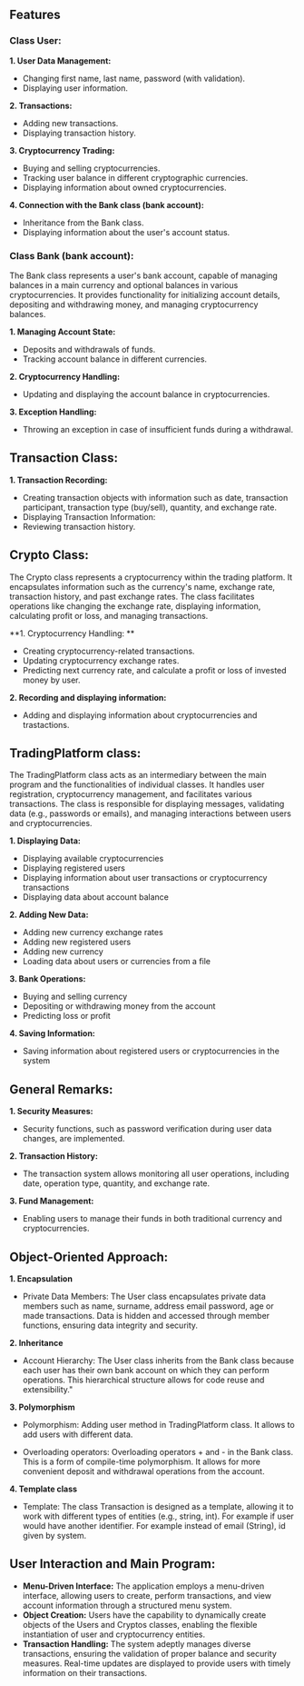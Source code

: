 ## Features

### Class User:

**1.	User Data Management:**

-	Changing first name, last name, password (with validation).
-	Displaying user information.
  
**2.	Transactions:**
 	
-	Adding new transactions.
-	Displaying transaction history.
  
**3.	Cryptocurrency Trading:**

-	Buying and selling cryptocurrencies.
-	Tracking user balance in different cryptographic currencies.
-	Displaying information about owned cryptocurrencies.
  
**4.	Connection with the Bank class (bank account):**

-	Inheritance from the Bank class.
-	Displaying information about the user's account status.

### Class Bank (bank account):

The Bank class represents a user's bank account, capable of managing balances in a main currency and optional balances in various cryptocurrencies. It provides functionality for initializing account details, depositing and withdrawing money, and managing cryptocurrency balances.

**1.	Managing Account State:**

-	Deposits and withdrawals of funds. 
-	Tracking account balance in different currencies.
  
**2.	Cryptocurrency Handling:** 

-	Updating and displaying the account balance in cryptocurrencies.
  
**3.	Exception Handling:** 

-	Throwing an exception in case of insufficient funds during a withdrawal.
  
## Transaction Class: 

**1.	Transaction Recording:**

-	Creating transaction objects with information such as date, transaction participant, transaction type (buy/sell), quantity, and exchange rate. 
-	Displaying Transaction Information: 
-	Reviewing transaction history.
  
## Crypto Class:

The Crypto class represents a cryptocurrency within the trading platform. It encapsulates information such as the currency's name, exchange rate, transaction history, and past exchange rates. The class facilitates operations like changing the exchange rate, displaying information, calculating profit or loss, and managing transactions.

**1.	Cryptocurrency Handling: **

-	Creating cryptocurrency-related transactions. 
-	Updating cryptocurrency exchange rates.
-	Predicting next currency rate, and calculate a profit or loss of invested money by user.   

**2.	Recording and displaying information:**

-	Adding and displaying information about cryptocurrencies and trastactions.

## TradingPlatform class:

The TradingPlatform class acts as an intermediary between the main program and the functionalities of individual classes. It handles user registration, cryptocurrency management, and facilitates various transactions. The class is responsible for displaying messages, validating data (e.g., passwords or emails), and managing interactions between users and cryptocurrencies.

**1.	Displaying Data:**

-	Displaying available cryptocurrencies
-	Displaying registered users
-	Displaying information about user transactions or cryptocurrency transactions
-	Displaying data about account balance

**2.	Adding New Data:**

-	Adding new currency exchange rates
-	Adding new registered users
-	Adding new currency
-	Loading data about users or currencies from a file

**3.	Bank Operations:**

-	Buying and selling currency
-	Depositing or withdrawing money from the account
-	Predicting loss or profit

**4.	Saving Information:**

-	Saving information about registered users or cryptocurrencies in the system

## General Remarks: 

**1.	Security Measures:**

-	Security functions, such as password verification during user data changes, are implemented. 

**2.	Transaction History:**

-	The transaction system allows monitoring all user operations, including date, operation type, quantity, and exchange rate. 

**3.	Fund Management:**

-	Enabling users to manage their funds in both traditional currency and cryptocurrencies.

## Object-Oriented Approach:

**1.	Encapsulation**

- Private Data Members: 
The User class encapsulates private data members such as name, surname, address email password, age or made transactions. Data is hidden and accessed through member functions, ensuring data integrity and security.

**2.	Inheritance**

-	Account Hierarchy: 
The User class inherits from the Bank class because each user has their own bank account on which they can perform operations. This hierarchical structure allows for code reuse and extensibility."

**3.	Polymorphism** 

-	Polymorphism: 
Adding user method in TradingPlatform class. It allows to add users with different data.  

-	Overloading operators: 
Overloading operators + and - in the Bank class. This is a form of compile-time polymorphism. It allows for more convenient deposit and withdrawal operations from the account. 

**4.	Template class**

-	Template: The class Transaction is designed as a template, allowing it to work with different types of entities (e.g., string, int). For example if user would have another identifier. For example instead of email (String), id given by system.  

## User Interaction and Main Program:

-	**Menu-Driven Interface:** The application employs a menu-driven interface, allowing users to create, perform transactions, and view account information through a structured menu system.
-	**Object Creation:** Users have the capability to dynamically create objects of the Users and Cryptos classes, enabling the flexible instantiation of user and cryptocurrency entities.
-	**Transaction Handling:** The system adeptly manages diverse transactions, ensuring the validation of proper balance and security measures. Real-time updates are displayed to provide users with timely information on their transactions.

